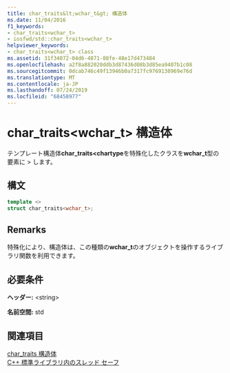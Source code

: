 ```yaml
---
title: char_traits&lt;wchar_t&gt; 構造体
ms.date: 11/04/2016
f1_keywords:
- char_traits<wchar_t>
- iosfwd/std::char_traits<wchar_t>
helpviewer_keywords:
- char_traits<wchar_t> class
ms.assetid: 31f34072-04d6-4871-88fe-48e17d473484
ms.openlocfilehash: a2f8a882020ddb3d87436d08b3d85ea9407b1c08
ms.sourcegitcommit: 0dcab746c49f13946b0a7317fc9769130969e76d
ms.translationtype: MT
ms.contentlocale: ja-JP
ms.lasthandoff: 07/24/2019
ms.locfileid: "68458977"
---
```

# <a name="chartraitsltwchartgt-struct"></a>char_traits&lt;wchar_t&gt; 構造体

テンプレート構造体**char_traits\<chartype**を特殊化したクラスを**wchar_t**型の要素に > します。

## <a name="syntax"></a>構文

```cpp
template <>
struct char_traits<wchar_t>;
```

## <a name="remarks"></a>Remarks

特殊化により、構造体は、この種類の**wchar_t**のオブジェクトを操作するライブラリ関数を利用できます。

## <a name="requirements"></a>必要条件

**ヘッダー:** \<string>

**名前空間:** std

## <a name="see-also"></a>関連項目

[char_traits 構造体](../standard-library/char-traits-struct.md)\
[C++ 標準ライブラリ内のスレッド セーフ](../standard-library/thread-safety-in-the-cpp-standard-library.md)
